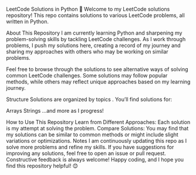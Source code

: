 LeetCode Solutions in Python 🐍
Welcome to my LeetCode solutions repository! This repo contains solutions to various LeetCode problems, all written in Python.

About This Repository
I am currently learning Python and sharpening my problem-solving skills by tackling LeetCode challenges. As I work through problems, I push my solutions here,
 creating a record of my journey and sharing my approaches with others who may be working on similar problems.

Feel free to browse through the solutions to see alternative ways of solving common LeetCode challenges. 
Some solutions may follow popular methods, while others may reflect unique approaches based on my learning journey.

Structure
Solutions are organized by topics . You’ll find solutions for:

Arrays
Strings
...and more as I progress!

How to Use This Repository
Learn from Different Approaches: Each solution is my attempt at solving the problem.
Compare Solutions: You may find that my solutions can be similar to common methods or might include slight variations or optimizations.
Notes
I am continuously updating this repo as I solve more problems and refine my skills.
If you have suggestions for improving any solutions, feel free to open an issue or pull request. Constructive feedback is always welcome!
Happy coding, and I hope you find this repository helpful! 😊
